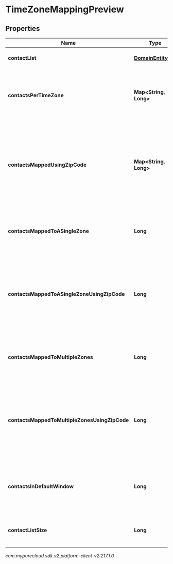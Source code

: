 # TimeZoneMappingPreview


## Properties

| Name | Type | Description | Notes |
| ------------ | ------------- | ------------- | ------------- |
| **contactList** | [**DomainEntityRef**](DomainEntityRef) | The associated ContactList |  [optional] |
| **contactsPerTimeZone** | **Map&lt;String, Long&gt;** | The number of contacts per time zone that mapped to only that time zone |  [optional] |
| **contactsMappedUsingZipCode** | **Map&lt;String, Long&gt;** | The number of contacts per time zone that mapped to only that time zone and were mapped using the zip code column |  [optional] |
| **contactsMappedToASingleZone** | **Long** | The total number of contacts that mapped to a single time zone |  [optional] |
| **contactsMappedToASingleZoneUsingZipCode** | **Long** | The total number of contacts that mapped to a single time zone and were mapped using the zip code column |  [optional] |
| **contactsMappedToMultipleZones** | **Long** | The total number of contacts that mapped to multiple time zones |  [optional] |
| **contactsMappedToMultipleZonesUsingZipCode** | **Long** | The total number of contacts that mapped to multiple time zones and were mapped using the zip code column |  [optional] |
| **contactsInDefaultWindow** | **Long** | The total number of contacts that will be dialed during the default window |  [optional] |
| **contactListSize** | **Long** | The total number of contacts in the contact list |  [optional] |




_com.mypurecloud.sdk.v2:platform-client-v2:217.1.0_
